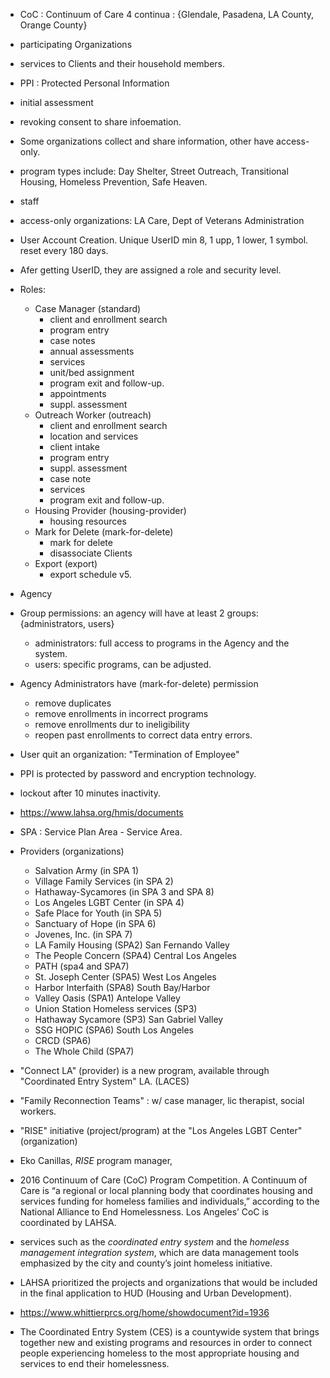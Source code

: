 - CoC : Continuum of Care 4 continua : {Glendale, Pasadena, LA County, Orange County}
- participating Organizations
- services to Clients and their household members.
- PPI : Protected Personal Information
- initial assessment
- revoking consent to share infoemation.
- Some organizations collect and share information, other have access-only.
- program types include: Day Shelter, Street Outreach, Transitional Housing, Homeless Prevention, Safe Heaven.
- staff
- access-only organizations: LA Care, Dept of Veterans Administration
- User Account Creation. Unique UserID min 8, 1 upp, 1 lower, 1 symbol. reset every 180 days.
- Afer getting UserID, they are assigned a role and security level.
- Roles:
  - Case Manager (standard)
    - client and enrollment search
    - program entry
    - case notes
    - annual assessments
    - services
    - unit/bed assignment
    - program exit and follow-up.
    - appointments
    - suppl. assessment
  - Outreach Worker (outreach)
    - client and enrollment search
    - location and services
    - client intake
    - program entry
    - suppl. assessment
    - case note
    - services
    - program exit and follow-up.
  - Housing Provider (housing-provider)
    - housing resources
  - Mark for Delete (mark-for-delete)
    - mark for delete
    - disassociate Clients
  - Export (export)
    - export schedule v5.

- Agency
- Group permissions: an agency will have at least 2 groups: {administrators, users}
  - administrators: full access to programs in the Agency and the system.
  - users: specific programs, can be adjusted.
- Agency Administrators have (mark-for-delete) permission
  - remove duplicates
  - remove enrollments in incorrect programs
  - remove enrollments dur to ineligibility
  - reopen past enrollments to correct data entry errors.
- User quit an organization: "Termination of Employee"
- PPI is protected by password and encryption technology.
- lockout after 10 minutes inactivity.
- https://www.lahsa.org/hmis/documents
- SPA : Service Plan Area - Service Area.
- Providers (organizations)
  - Salvation Army (in SPA 1)
  - Village Family Services (in SPA 2)
  - Hathaway-Sycamores (in SPA 3 and SPA 8)
  - Los Angeles LGBT Center (in SPA 4)
  - Safe Place for Youth (in SPA 5)
  - Sanctuary of Hope (in SPA 6)
  - Jovenes, Inc. (in SPA 7)
  - LA Family Housing (SPA2) San Fernando Valley
  - The People Concern (SPA4) Central Los Angeles
  - PATH (spa4 and SPA7)
  - St. Joseph Center (SPA5) West Los Angeles
  - Harbor Interfaith (SPA8) South Bay/Harbor
  - Valley Oasis (SPA1) Antelope Valley
  - Union Station Homeless services (SP3)
  - Hathaway Sycamore (SP3) San Gabriel Valley
  - SSG HOPIC (SPA6) South Los Angeles
  - CRCD (SPA6)
  - The Whole Child (SPA7)

- "Connect LA" (provider) is a new program, available through "Coordinated Entry System" LA. (LACES)
- "Family Reconnection Teams" : w/ case manager, lic therapist, social workers.
- "RISE" initiative (project/program) at the "Los Angeles LGBT Center" (organization)
- Eko Canillas, _RISE_ program manager,
- 2016 Continuum of Care (CoC) Program Competition. A Continuum of Care is “a regional
  or local planning body that coordinates housing and services funding for homeless
  families and individuals,” according to the
  National Alliance to End Homelessness.
  Los Angeles’ CoC is coordinated by LAHSA.
- services such as the _coordinated entry system_ and the _homeless management integration system_,
  which are data management tools emphasized by the city and county’s joint homeless initiative.
- LAHSA prioritized the projects and organizations that would be included in the
  final application to HUD (Housing and Urban Development).
- https://www.whittierprcs.org/home/showdocument?id=1936
- The Coordinated Entry System (CES) is a countywide system
  that brings together new and existing programs and resources
  in order to connect people experiencing homeless to the most
  appropriate housing and services to end their homelessness.
